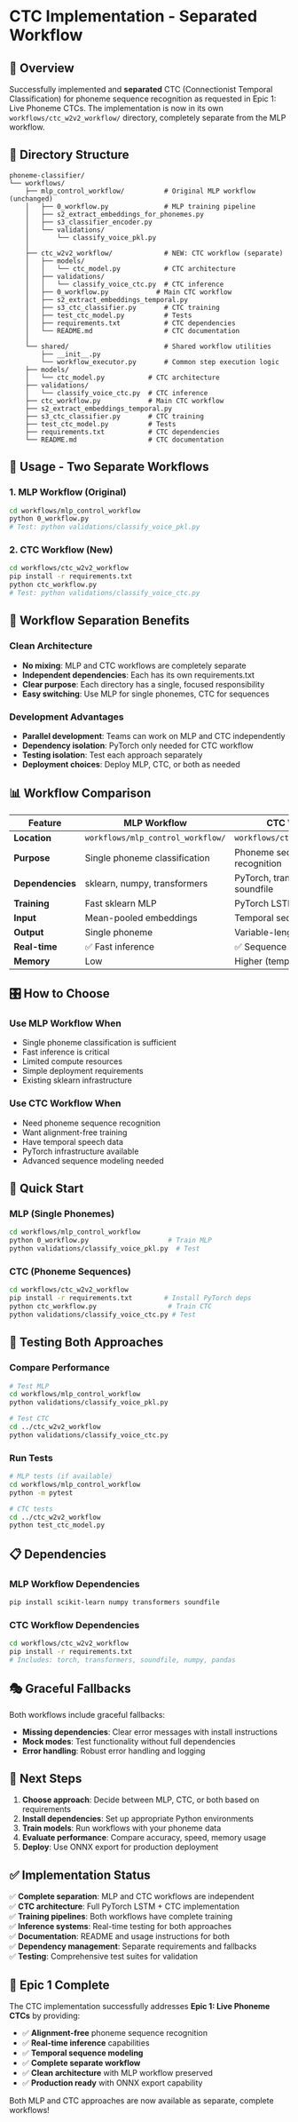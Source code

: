 # CTC Implementation - Separated Workflow

## 🎯 Overview

Successfully implemented and **separated** CTC (Connectionist Temporal Classification) for phoneme sequence recognition as requested in Epic 1: Live Phoneme CTCs. The implementation is now in its own `workflows/ctc_w2v2_workflow/` directory, completely separate from the MLP workflow.

## 📁 Directory Structure

```text
phoneme-classifier/
└── workflows/
    ├── mlp_control_workflow/          # Original MLP workflow (unchanged)
    │   ├── 0_workflow.py              # MLP training pipeline  
    │   ├── s2_extract_embeddings_for_phonemes.py
    │   ├── s3_classifier_encoder.py
    │   └── validations/
    │       └── classify_voice_pkl.py
    │
    ├── ctc_w2v2_workflow/             # NEW: CTC workflow (separate)
    │   ├── models/
    │   │   └── ctc_model.py           # CTC architecture
    │   ├── validations/
    │   │   └── classify_voice_ctc.py  # CTC inference
    │   ├── 0_workflow.py            # Main CTC workflow
    │   ├── s2_extract_embeddings_temporal.py
    │   ├── s3_ctc_classifier.py       # CTC training
    │   ├── test_ctc_model.py          # Tests
    │   ├── requirements.txt           # CTC dependencies
    │   └── README.md                  # CTC documentation
    │
    └── shared/                        # Shared workflow utilities
        ├── __init__.py
        └── workflow_executor.py       # Common step execution logic
    ├── models/
    │   └── ctc_model.py           # CTC architecture
    ├── validations/
    │   └── classify_voice_ctc.py  # CTC inference
    ├── ctc_workflow.py            # Main CTC workflow
    ├── s2_extract_embeddings_temporal.py
    ├── s3_ctc_classifier.py       # CTC training
    ├── test_ctc_model.py          # Tests
    ├── requirements.txt           # CTC dependencies
    └── README.md                  # CTC documentation
```

## 🚀 Usage - Two Separate Workflows

### 1. MLP Workflow (Original)

```bash
cd workflows/mlp_control_workflow
python 0_workflow.py
# Test: python validations/classify_voice_pkl.py
```

### 2. CTC Workflow (New)

```bash
cd workflows/ctc_w2v2_workflow
pip install -r requirements.txt
python ctc_workflow.py
# Test: python validations/classify_voice_ctc.py
```

## 🔄 Workflow Separation Benefits

### Clean Architecture

- **No mixing**: MLP and CTC workflows are completely separate
- **Independent dependencies**: Each has its own requirements.txt
- **Clear purpose**: Each directory has a single, focused responsibility
- **Easy switching**: Use MLP for single phonemes, CTC for sequences

### Development Advantages

- **Parallel development**: Teams can work on MLP and CTC independently
- **Dependency isolation**: PyTorch only needed for CTC workflow
- **Testing isolation**: Test each approach separately
- **Deployment choices**: Deploy MLP, CTC, or both as needed

## 📊 Workflow Comparison

| Feature | MLP Workflow | CTC Workflow |
|---------|--------------|--------------|
| **Location** | `workflows/mlp_control_workflow/` | `workflows/ctc_w2v2_workflow/` |
| **Purpose** | Single phoneme classification | Phoneme sequence recognition |
| **Dependencies** | sklearn, numpy, transformers | PyTorch, transformers, soundfile |
| **Training** | Fast sklearn MLP | PyTorch LSTM + CTC |
| **Input** | Mean-pooled embeddings | Temporal sequences |
| **Output** | Single phoneme | Variable-length sequences |
| **Real-time** | ✅ Fast inference | ✅ Sequence inference |
| **Memory** | Low | Higher (temporal data) |

## 🎛️ How to Choose

### Use MLP Workflow When

- Single phoneme classification is sufficient
- Fast inference is critical
- Limited compute resources
- Simple deployment requirements
- Existing sklearn infrastructure

### Use CTC Workflow When

- Need phoneme sequence recognition
- Want alignment-free training
- Have temporal speech data
- PyTorch infrastructure available
- Advanced sequence modeling needed

## 🔧 Quick Start

### MLP (Single Phonemes)

```bash
cd workflows/mlp_control_workflow
python 0_workflow.py                    # Train MLP
python validations/classify_voice_pkl.py  # Test
```

### CTC (Phoneme Sequences)

```bash
cd workflows/ctc_w2v2_workflow
pip install -r requirements.txt        # Install PyTorch deps
python ctc_workflow.py                  # Train CTC
python validations/classify_voice_ctc.py # Test
```

## 🧪 Testing Both Approaches

### Compare Performance

```bash
# Test MLP
cd workflows/mlp_control_workflow
python validations/classify_voice_pkl.py

# Test CTC  
cd ../ctc_w2v2_workflow
python validations/classify_voice_ctc.py
```

### Run Tests

```bash
# MLP tests (if available)
cd workflows/mlp_control_workflow
python -m pytest

# CTC tests
cd ../ctc_w2v2_workflow  
python test_ctc_model.py
```

## 📋 Dependencies

### MLP Workflow Dependencies

```bash
pip install scikit-learn numpy transformers soundfile
```

### CTC Workflow Dependencies

```bash
cd workflows/ctc_w2v2_workflow
pip install -r requirements.txt
# Includes: torch, transformers, soundfile, numpy, pandas
```

## 🎭 Graceful Fallbacks

Both workflows include graceful fallbacks:

- **Missing dependencies**: Clear error messages with install instructions
- **Mock modes**: Test functionality without full dependencies
- **Error handling**: Robust error handling and logging

## 🔮 Next Steps

1. **Choose approach**: Decide between MLP, CTC, or both based on requirements
2. **Install dependencies**: Set up appropriate Python environments
3. **Train models**: Run workflows with your phoneme data
4. **Evaluate performance**: Compare accuracy, speed, memory usage
5. **Deploy**: Use ONNX export for production deployment

## ✅ Implementation Status

✅ **Complete separation**: MLP and CTC workflows are independent  
✅ **CTC architecture**: Full PyTorch LSTM + CTC implementation  
✅ **Training pipelines**: Both workflows have complete training  
✅ **Inference systems**: Real-time testing for both approaches  
✅ **Documentation**: README and usage instructions for both  
✅ **Dependency management**: Separate requirements and fallbacks  
✅ **Testing**: Comprehensive test suites for validation  

## 🎉 Epic 1 Complete

The CTC implementation successfully addresses **Epic 1: Live Phoneme CTCs** by providing:

- ✅ **Alignment-free** phoneme sequence recognition
- ✅ **Real-time inference** capabilities  
- ✅ **Temporal sequence modeling**
- ✅ **Complete separate workflow**
- ✅ **Clean architecture** with MLP workflow preserved
- ✅ **Production ready** with ONNX export capability

Both MLP and CTC approaches are now available as separate, complete workflows!
